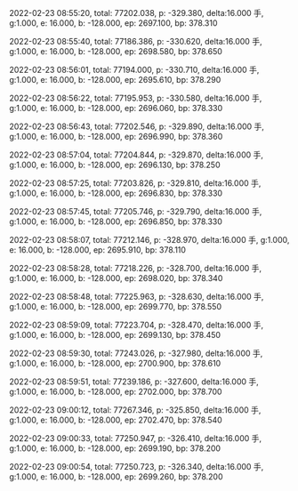2022-02-23 08:55:20, total: 77202.038, p: -329.380, delta:16.000 手, g:1.000, e: 16.000, b: -128.000, ep: 2697.100, bp: 378.310

2022-02-23 08:55:40, total: 77186.386, p: -330.620, delta:16.000 手, g:1.000, e: 16.000, b: -128.000, ep: 2698.580, bp: 378.650

2022-02-23 08:56:01, total: 77194.000, p: -330.710, delta:16.000 手, g:1.000, e: 16.000, b: -128.000, ep: 2695.610, bp: 378.290

2022-02-23 08:56:22, total: 77195.953, p: -330.580, delta:16.000 手, g:1.000, e: 16.000, b: -128.000, ep: 2696.060, bp: 378.330

2022-02-23 08:56:43, total: 77202.546, p: -329.890, delta:16.000 手, g:1.000, e: 16.000, b: -128.000, ep: 2696.990, bp: 378.360

2022-02-23 08:57:04, total: 77204.844, p: -329.870, delta:16.000 手, g:1.000, e: 16.000, b: -128.000, ep: 2696.130, bp: 378.250

2022-02-23 08:57:25, total: 77203.826, p: -329.810, delta:16.000 手, g:1.000, e: 16.000, b: -128.000, ep: 2696.830, bp: 378.330

2022-02-23 08:57:45, total: 77205.746, p: -329.790, delta:16.000 手, g:1.000, e: 16.000, b: -128.000, ep: 2696.850, bp: 378.330

2022-02-23 08:58:07, total: 77212.146, p: -328.970, delta:16.000 手, g:1.000, e: 16.000, b: -128.000, ep: 2695.910, bp: 378.110

2022-02-23 08:58:28, total: 77218.226, p: -328.700, delta:16.000 手, g:1.000, e: 16.000, b: -128.000, ep: 2698.020, bp: 378.340

2022-02-23 08:58:48, total: 77225.963, p: -328.630, delta:16.000 手, g:1.000, e: 16.000, b: -128.000, ep: 2699.770, bp: 378.550

2022-02-23 08:59:09, total: 77223.704, p: -328.470, delta:16.000 手, g:1.000, e: 16.000, b: -128.000, ep: 2699.130, bp: 378.450

2022-02-23 08:59:30, total: 77243.026, p: -327.980, delta:16.000 手, g:1.000, e: 16.000, b: -128.000, ep: 2700.900, bp: 378.610

2022-02-23 08:59:51, total: 77239.186, p: -327.600, delta:16.000 手, g:1.000, e: 16.000, b: -128.000, ep: 2702.000, bp: 378.700

2022-02-23 09:00:12, total: 77267.346, p: -325.850, delta:16.000 手, g:1.000, e: 16.000, b: -128.000, ep: 2702.470, bp: 378.540

2022-02-23 09:00:33, total: 77250.947, p: -326.410, delta:16.000 手, g:1.000, e: 16.000, b: -128.000, ep: 2699.190, bp: 378.200

2022-02-23 09:00:54, total: 77250.723, p: -326.340, delta:16.000 手, g:1.000, e: 16.000, b: -128.000, ep: 2699.260, bp: 378.200